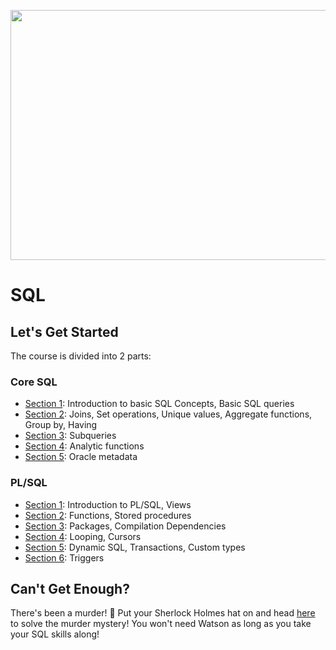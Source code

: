 <p align="center">
<img src="https://i.imgur.com/GUCjlPE.png" width="600" height="400">
</p>

# SQL

## Let's Get Started

The course is divided into 2 parts: 

### Core SQL

- [Section 1](core-sql/section-1.md): Introduction to basic SQL Concepts, Basic SQL queries
- [Section 2](core-sql/section-2.md): Joins, Set operations, Unique values, Aggregate functions, Group by, Having
- [Section 3](core-sql/section-3.md): Subqueries
- [Section 4](core-sql/section-4.md): Analytic functions
- [Section 5](core-sql/section-5.md): Oracle metadata

### PL/SQL

- [Section 1](plsql/section-1.md): Introduction to PL/SQL, Views
- [Section 2](plsql/section-2.md): Functions, Stored procedures
- [Section 3](plsql/section-3.md): Packages, Compilation Dependencies
- [Section 4](plsql/section-4.md): Looping, Cursors
- [Section 5](plsql/section-5.md): Dynamic SQL, Transactions, Custom types
- [Section 6](plsql/section-6.md): Triggers

## Can't Get Enough?

There's been a murder! :speak_no_evil: Put your Sherlock Holmes hat on and head [here](https://mystery.knightlab.com/) to solve the murder mystery! You won't need Watson as long as you take your SQL skills along!
